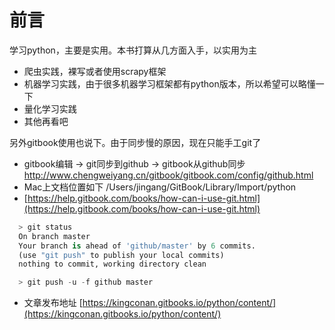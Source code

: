 # 前言

学习python，主要是实用。本书打算从几方面入手，以实用为主

* 爬虫实践，裸写或者使用scrapy框架
* 机器学习实践，由于很多机器学习框架都有python版本，所以希望可以略懂一下
* 量化学习实践
* 其他再看吧

另外gitbook使用也说下。由于同步慢的原因，现在只能手工git了

* gitbook编辑 -&gt; git同步到github -&gt; gitbook从github同步 http://www.chengweiyang.cn/gitbook/gitbook.com/config/github.html
* Mac上文档位置如下 /Users/jingang/GitBook/Library/Import/python
* [https://help.gitbook.com/books/how-can-i-use-git.html](https://help.gitbook.com/books/how-can-i-use-git.html)

```py
  > git status
  On branch master
  Your branch is ahead of 'github/master' by 6 commits.
  (use "git push" to publish your local commits)
  nothing to commit, working directory clean

  > git push -u -f github master
```

* 文章发布地址 [https://kingconan.gitbooks.io/python/content/](https://kingconan.gitbooks.io/python/content/)



